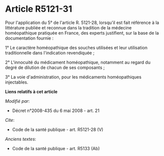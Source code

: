 # Article R5121-31

Pour l'application du 5° de l'article R. 5121-28, lorsqu'il est fait référence à la littérature publiée et reconnue dans la
tradition de la médecine homéopathique pratiquée en France, des experts justifient, sur la base de la documentation
fournie : 

1° Le caractère homéopathique des souches utilisées et leur utilisation traditionnelle dans l'indication revendiquée ; 

2° L'innocuité du médicament homéopathique, notamment au regard du degré de dilution de chacun de ses composants ; 

3° La voie d'administration, pour les médicaments homéopathiques injectables.

**Liens relatifs à cet article**

_Modifié par_:

  - Décret n°2008-435 du 6 mai 2008 - art. 21

_Cite_:

  - Code de la santé publique - art. R5121-28 (V)

_Anciens textes_:

  - Code de la santé publique - art. R5133 (Ab)
